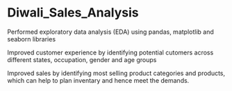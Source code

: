 # Diwali_Sales_Analysis

Performed exploratory data analysis (EDA) using pandas, matplotlib and seaborn libraries

Improved customer experience by identifying potential cutomers across different states, occupation, gender and age groups

Improved sales by identifying most selling product categories and products, which can help to plan inventary and hence meet the demands.
